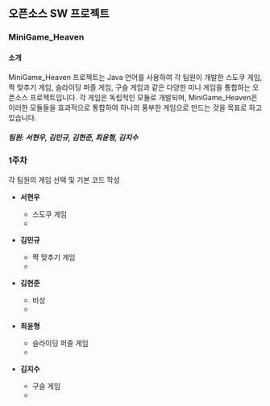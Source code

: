 ## 오픈소스 SW 프로젝트
### MiniGame_Heaven

#### 소개
MiniGame_Heaven 프로젝트는 Java 언어를 사용하여 각 팀원이 개발한 스도쿠 게임, 짝 맞추기 게임, 슬라이딩 퍼즐 게임, 
구슬 게임과 같은 다양한 미니 게임을 통합하는 오픈소스 프로젝트입니다. 각 게임은 독립적인 모듈로 개발되며, 
MiniGame_Heaven은 이러한 모듈들을 효과적으로 통합하여 하나의 풍부한 게임으로 만드는 것을 목표로 하고 있습니다.

##### 팀원: 서현우, 김민규, 김현준, 최윤형, 김지수

### 1주차
각 팀원의 게임 선택 및 기본 코드 작성

- **서현우**
  - 스도쿠 게임
  -

- **김민규**
  - 짝 맞추기 게임
  -

- **김현준**
  - 비상
  -

- **최윤형**
  - 슬라이딩 퍼즐 게임
  -

- **김지수**
  - 구슬 게임
  -
